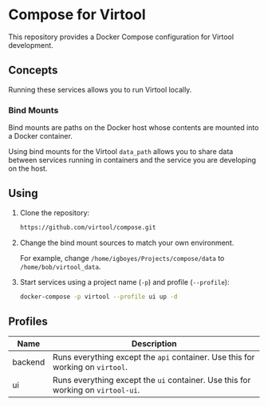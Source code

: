 # Compose for Virtool

This repository provides a Docker Compose configuration for Virtool development.


## Concepts

Running these services allows you to run Virtool locally.

### Bind Mounts

Bind mounts are paths on the Docker host whose contents are mounted into a Docker container.

Using bind mounts for the Virtool `data_path` allows you to share data between services running in containers and the service you are developing on the host.


## Using

1. Clone the repository:

   ```sh
   https://github.com/virtool/compose.git
   ```
   
2. Change the bind mount sources to match your own environment.

   For example, change `/home/igboyes/Projects/compose/data` to `/home/bob/virtool_data`.

3. Start services using a project name (`-p`) and profile (`--profile`):

   ```sh
   docker-compose -p virtool --profile ui up -d
   ```


## Profiles

| Name    | Description                                                                      |
| --------| -------------------------------------------------------------------------------- |
| backend | Runs everything except the `api` container. Use this for working on `virtool`.   |
| ui      | Runs everything except the `ui` container. Use this for working on `virtool-ui`. |
